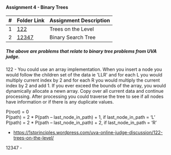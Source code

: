 
#### Assignment 4 - Binary Trees 
|   #   | Folder Link | Assignment Description |
| :---: | ----------- | ---------------------- |
|   1   |<a href="https://github.com/LandenSJones/4883-Programming_Techniques-Jones/tree/master/Assignments/A04/122.pdf">122</a>|Trees on the Level|
|   2   |<a href="https://github.com/LandenSJones/4883-Programming_Techniques-Jones/blob/master/Assignments/A04/12347.pdf">12347</a>|Binary Search Tree|


##### The above are problems that relate to binary tree problems from UVA judge.

122 - You could use an array implementation. When you insert a node you would follow the children set of the data ie 'LLR' and for each L you would multiply current index by 2 and for each R you would multiply the current index by 2 and add 1. If you ever exceed the bounds of the array, you would dynamically allocate a newn array. Copy over all current data and continue processing. After processing you could traverse the tree to see if all nodes have information or if there is any duplicate values.

P(root) = 0<br>
P(path) = 2 * P(path – last_node_in_path) + 1, if last_node_in_path = ‘L’<br>
P(path) = 2 * P(path – last_node_in_path) + 2, if last_node_in_path = ‘R’

- https://1stprinciples.wordpress.com/uva-online-judge-discussion/122-trees-on-the-level/



12347 - 
